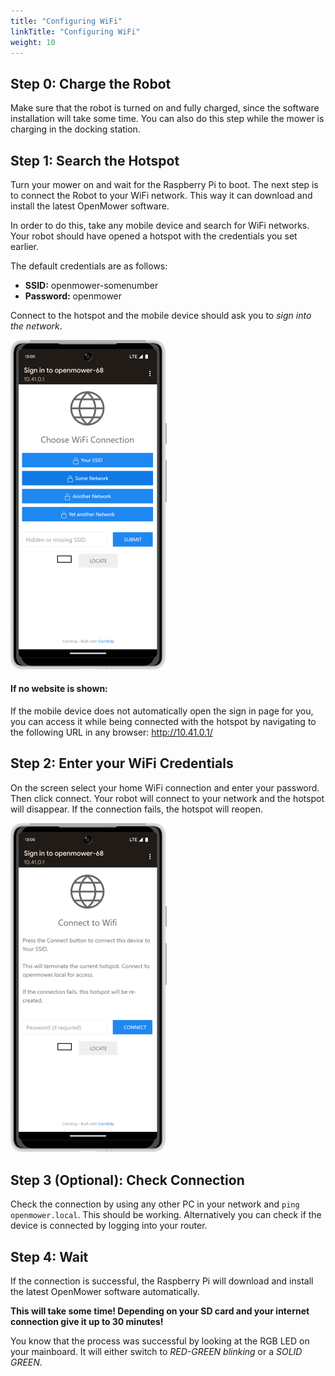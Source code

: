 ```yaml
---
title: "Configuring WiFi"
linkTitle: "Configuring WiFi"
weight: 10
---
```


## Step 0: Charge the Robot
Make sure that the robot is turned on and fully charged, since the software installation will take some time. You can also do this step while the mower is charging in the docking station.

## Step 1: Search the Hotspot


<div class="container-fluid m-0 p-0">
<div class="row">
<div class="col">

Turn your mower on and wait for the Raspberry Pi to boot. The next step is to connect the Robot to your WiFi network. This way it can download and install the latest OpenMower software.

In order to do this, take any mobile device and search for WiFi networks. Your robot should have opened a hotspot with the credentials you set earlier.

The default credentials are as follows:
- **SSID:** openmower-somenumber
- **Password:** openmower

Connect to the hotspot and the mobile device should ask you to _sign into the network_.

</div>
<div class="col-3">

<div><img src='connect_wifi_screen_1.png' width=250 /></div>

</div>
</div>
</div>



#### If no website is shown:
If the mobile device does not automatically open the sign in page for you, you can access it while being connected with the hotspot by navigating to the following URL in any browser: http://10.41.0.1/

## Step 2: Enter your WiFi Credentials


<div class="container-fluid m-0 p-0">
<div class="row">
<div class="col">

On the screen select your home WiFi connection and enter your password. Then click connect. Your robot will connect to your network and the hotspot will disappear. If the connection fails, the hotspot will reopen.

</div>
<div class="col-3">

<div><img src='connect_wifi_screen_2.png' width=250 /></div>

</div>
</div>
</div>

## Step 3 (Optional): Check Connection
Check the connection by using any other PC in your network and `ping openmower.local`. This should be working. Alternatively you can check if the device is connected by logging into your router.

## Step 4: Wait
If the connection is successful, the Raspberry Pi will download and install the latest OpenMower software automatically.

**This will take some time! Depending on your SD card and your internet connection give it up to 30 minutes!**

You know that the process was successful by looking at the RGB LED on your mainboard. It will either switch to *RED-GREEN blinking* or a *SOLID GREEN*.